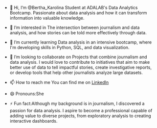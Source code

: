 - 👋 Hi, I’m @Bertha_Karolina
     Student at ADALAB's Data Analytics Bootcamp. Passionate about data analysis and how it can transform information into valuable knowledge.
- 👀 I’m interested in The intersection between journalism and data analysis, and how stories can be told more effectively through data.
- 🌱 I’m currently learning Data analysis in an intensive bootcamp, where I'm developing skills in Python, SQL, and data visualization.
- 💞️ I’m looking to collaborate on Projects that combine journalism and data analysis. I would love to contribute to initiatives that aim
     to make better use of data to tell impactful stories, create investigative reports, or develop tools that help other journalists analyze large datasets.
- 📫 How to reach me You can find me on [LinkedIn](www.linkedin.com/in/bertha-karolina-guillén-244824185)

- 😄 Pronouns:She
- ⚡ Fun fact:Although my background is in journalism, I discovered a passion for data analysis. I aspire to become a professional capable of adding value to diverse projects, from exploratory analysis to creating interactive dashboards.
<!---
910129023/910129023 is a ✨ special ✨ repository because its `README.md` (this file) appears on your GitHub profile.
You can click the Preview link to take a look at your changes.
--->
